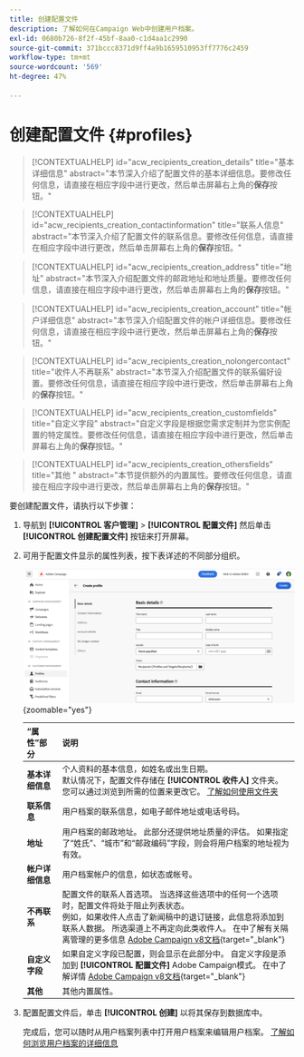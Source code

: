```yaml
---
title: 创建配置文件
description: 了解如何在Campaign Web中创建用户档案。
exl-id: 0680b726-8f2f-45bf-8aa0-c1d4aa1c2990
source-git-commit: 371bccc8371d9ff4a9b1659510953ff7776c2459
workflow-type: tm+mt
source-wordcount: '569'
ht-degree: 47%

---
```


# 创建配置文件 {#profiles}

>[!CONTEXTUALHELP]
>id="acw_recipients_creation_details"
>title="基本详细信息"
>abstract="本节深入介绍了配置文件的基本详细信息。要修改任何信息，请直接在相应字段中进行更改，然后单击屏幕右上角的&#x200B;**保存**&#x200B;按钮。"

>[!CONTEXTUALHELP]
>id="acw_recipients_creation_contactinformation"
>title="联系人信息"
>abstract="本节深入介绍了配置文件的联系信息。要修改任何信息，请直接在相应字段中进行更改，然后单击屏幕右上角的&#x200B;**保存**&#x200B;按钮。"

>[!CONTEXTUALHELP]
>id="acw_recipients_creation_address"
>title="地址"
>abstract="本节深入介绍配置文件的邮政地址和地址质量。要修改任何信息，请直接在相应字段中进行更改，然后单击屏幕右上角的&#x200B;**保存**&#x200B;按钮。"

>[!CONTEXTUALHELP]
>id="acw_recipients_creation_account"
>title="帐户详细信息"
>abstract="本节深入介绍配置文件的帐户详细信息。要修改任何信息，请直接在相应字段中进行更改，然后单击屏幕右上角的&#x200B;**保存**&#x200B;按钮。"

>[!CONTEXTUALHELP]
>id="acw_recipients_creation_nolongercontact"
>title="收件人不再联系"
>abstract="本节深入介绍配置文件的联系偏好设置。要修改任何信息，请直接在相应字段中进行更改，然后单击屏幕右上角的&#x200B;**保存**&#x200B;按钮。"

>[!CONTEXTUALHELP]
>id="acw_recipients_creation_customfields"
>title="自定义字段"
>abstract="自定义字段是根据您需求定制并为您实例配置的特定属性。要修改任何信息，请直接在相应字段中进行更改，然后单击屏幕右上角的&#x200B;**保存**&#x200B;按钮。"

>[!CONTEXTUALHELP]
>id="acw_recipients_creation_othersfields"
>title="其他 "
>abstract="本节提供额外的内置属性。要修改任何信息，请直接在相应字段中进行更改，然后单击屏幕右上角的&#x200B;**保存**&#x200B;按钮。"

要创建配置文件，请执行以下步骤：

1. 导航到 **[!UICONTROL 客户管理]** > **[!UICONTROL 配置文件]** 然后单击 **[!UICONTROL 创建配置文件]** 按钮来打开屏幕。

1. 可用于配置文件显示的属性列表，按下表详述的不同部分组织。

   ![](assets/create-profile.png){zoomable=&quot;yes&quot;}

   | “属性”部分 | 说明 |
   |  ---  |  ---  |
   | **基本详细信息** | 个人资料的基本信息，如姓名或出生日期。<br/>默认情况下，配置文件存储在 **[!UICONTROL 收件人]** 文件夹。 您可以通过浏览到所需的位置来更改它。 [了解如何使用文件夹](../get-started/permissions.md#folders) |
   | **联系信息** | 用户档案的联系信息，如电子邮件地址或电话号码。 |
   | **地址** | 用户档案的邮政地址。 此部分还提供地址质量的评估。 如果指定了“姓氏”、“城市”和“邮政编码”字段，则会将用户档案的地址视为有效。 |
   | **帐户详细信息** | 用户档案帐户的信息，如状态或帐号。 |
   | **不再联系** | 配置文件的联系人首选项。 当选择这些选项中的任何一个选项时，配置文件将处于阻止列表状态。<br/>例如，如果收件人点击了新闻稿中的退订链接，此信息将添加到联系人数据。 所选渠道上不再定向此类收件人。 在中了解有关隔离管理的更多信息 [Adobe Campaign v8文档](https://experienceleague.adobe.com/docs/campaign/campaign-v8/send/failures/quarantines.html){target="_blank"} |
   | **自定义字段** | 如果自定义字段已配置，则会显示在此部分中。 自定义字段是添加到 **[!UICONTROL 配置文件]** Adobe Campaign模式。 在中了解详情 [Adobe Campaign v8文档](https://experienceleague.adobe.com/docs/campaign/campaign-v8/developer/shemas-forms/extend-schema.html){target="_blank"} |
   | **其他** | 其他内置属性。 |

1. 配置配置文件后，单击 **[!UICONTROL 创建]** 以将其保存到数据库中。

   完成后，您可以随时从用户档案列表中打开用户档案来编辑用户档案。 [了解如何浏览用户档案的详细信息](profile-view.md)
